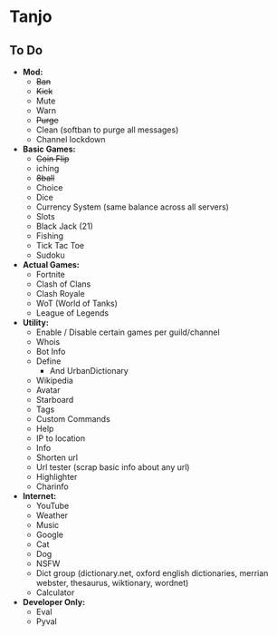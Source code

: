 # Tanjo

## To Do
- **Mod:**
	- ~~Ban~~
	- ~~Kick~~
	- Mute
	- Warn
	- ~~Purge~~	
	- Clean (softban to purge all messages)
	- Channel lockdown
- **Basic Games:**
	- ~~Coin Flip~~
	- iching
	- ~~8ball~~
	- Choice
	- Dice
	- Currency System (same balance across all servers)
	- Slots
	- Black Jack (21)
	- Fishing
	- Tick Tac Toe
	- Sudoku
- **Actual Games:**
	- Fortnite
	- Clash of Clans
	- Clash Royale
	- WoT (World of Tanks)
	- League of Legends
- **Utility:**
	- Enable / Disable certain games per guild/channel
	- Whois
	- Bot Info
	- Define
		- And UrbanDictionary
	- Wikipedia
	- Avatar
	- Starboard
	- Tags
	- Custom Commands
	- Help
	- IP to location
	- Info
	- Shorten url
	- Url tester (scrap basic info about any url)
	- Highlighter
	- Charinfo
- **Internet:**
	- YouTube	
	- Weather
	- Music
	- Google
	- Cat
	- Dog
	- NSFW
	- Dict group (dictionary.net, oxford english dictionaries, merrian webster, thesaurus, wiktionary, wordnet)
	- Calculator
- **Developer Only:**
	- Eval
	- Pyval
